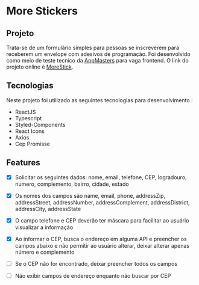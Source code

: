 # More Stickers

## Projeto 

Trata-se de um formulário simples para pessoas se inscreverem para receberem um envelope com adesivos de programação.
Foi desenvolvido como meio de teste tecnico da [AppMasters](https://appmasters.io/pt/) para vaga frontend. O link do projeto online é [MoreStick](https://morestickers.herokuapp.com/).


## Tecnologias 

Neste projeto foi utilizado as seguintes tecnologias para desenvolvimento : 

- ReactJS
- Typescript
- Styled-Components
- React Icons
- Axios 
- Cep Promisse

## Features 

- [x]  Solicitar os seguintes dados: nome, email, telefone, CEP, logradouro, numero, complemento, bairro, cidade, estado
- [x] Os nomes dos campos são name, email, phone, addressZip, addressStreet, addressNumber, addressComplement, addressDistrict, addressCity, addressState
- [x] O campo telefone e CEP deverão ter máscara para facilitar ao usuário visualizar a informação
- [x] Ao informar o CEP, busca o endereço em alguma API e preencher os campos abaixo e não permitir ao usuário alterar, deixar alterar apenas número e complemento
- [ ] Se o CEP não for encontrado, deixar preencher todos os campos
- [ ] Não exibir campos de endereço enquanto não buscar por CEP


